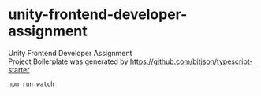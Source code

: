 # unity-frontend-developer-assignment

Unity Frontend Developer Assignment  
Project Boilerplate was generated by https://github.com/bitjson/typescript-starter

`npm run watch`
